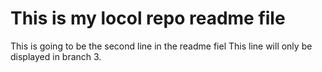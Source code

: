# This is my locol repo readme file <br>
This is going to be the second line in the readme fiel
This line will only be displayed in branch 3.